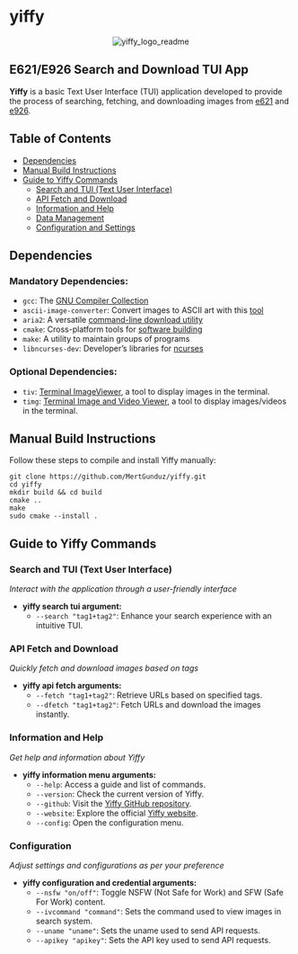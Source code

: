 # yiffy

<div align="center">

![yiffy_logo_readme](https://github.com/MertGunduz/yiffy/assets/65850970/a9aad8c0-0b7e-4087-acd3-89c382d2ebf4)

</div>

## E621/E926 Search and Download TUI App

**Yiffy** is a basic Text User Interface (TUI) application developed to provide the process of searching, fetching, and downloading images from [e621](https://e621.net/) and [e926](https://e926.net/).

## Table of Contents
- [Dependencies](#dependencies)
- [Manual Build Instructions](#manual-build-instructions)
- [Guide to Yiffy Commands](#guide-to-yiffy-commands)
  - [Search and TUI (Text User Interface)](#search-and-tui-text-user-interface)
  - [API Fetch and Download](#api-fetch-and-download)
  - [Information and Help](#information-and-help)
  - [Data Management](#data-management)
  - [Configuration and Settings](#configuration-and-settings)

## Dependencies

### Mandatory Dependencies:
- `gcc`: The [GNU Compiler Collection](https://gcc.gnu.org/)
- `ascii-image-converter`: Convert images to ASCII art with this [tool](https://github.com/TheZoraiz/ascii-image-converter)
- `aria2`: A versatile [command-line download utility](https://aria2.github.io/)
- `cmake`: Cross-platform tools for [software building](https://cmake.org/)
- `make`: A utility to maintain groups of programs
- `libncurses-dev`: Developer’s libraries for [ncurses](https://invisible-island.net/ncurses/ncurses.html)

### Optional Dependencies:
- `tiv`: [Terminal ImageViewer](https://github.com/stefanhaustein/TerminalImageViewer), a tool to display images in the terminal.
- `timg`: [Terminal Image and Video Viewer](https://github.com/hzeller/timg), a tool to display images/videos in the terminal.

## Manual Build Instructions

Follow these steps to compile and install Yiffy manually:

```text
git clone https://github.com/MertGunduz/yiffy.git
cd yiffy
mkdir build && cd build
cmake ..
make
sudo cmake --install .
```

## Guide to Yiffy Commands

### Search and TUI (Text User Interface)
*Interact with the application through a user-friendly interface*
- **yiffy search tui argument:** 
  - `--search "tag1+tag2"`: Enhance your search experience with an intuitive TUI.

### API Fetch and Download
*Quickly fetch and download images based on tags*
- **yiffy api fetch arguments:** 
  - `--fetch "tag1+tag2"`: Retrieve URLs based on specified tags.
  - `--dfetch "tag1+tag2"`: Fetch URLs and download the images instantly.

### Information and Help
*Get help and information about Yiffy*
- **yiffy information menu arguments:** 
  - `--help`: Access a guide and list of commands.
  - `--version`: Check the current version of Yiffy.
  - `--github`: Visit the [Yiffy GitHub repository](https://github.com/MertGunduz/yiffy).
  - `--website`: Explore the official [Yiffy website](https://yiffy-cli.com/).
  - `--config`: Open the configuration menu.

### Configuration
*Adjust settings and configurations as per your preference*
- **yiffy configuration and credential arguments:** 
  - `--nsfw "on/off"`: Toggle NSFW (Not Safe for Work) and SFW (Safe For Work) content.
  - `--ivcommand "command"`: Sets the command used to view images in search system.
  - `--uname "uname"`: Sets the uname used to send API requests.
  - `--apikey "apikey"`: Sets the API key used to send API requests. 
